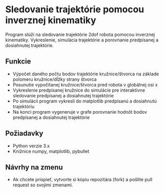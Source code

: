 # Sledovanie trajektórie pomocou inverznej kinematiky
Program slúži na sledovanie trajektórie 2dof robota pomocou inverznej kinematiky. Vykreslenie, simulácia trajektórie a porovnanie predpísanej a dosiahnutej trajektórie.

## Funkcie
- Výpočet daného počtu bodov trajektórie kružnice/štvorca na základe polomeru kružnice/dĺžky strany štvorca
- Posunutie vypočítanej kružnice/štvorca pred robota v globálnej osi x
- Vykreslenie predpísanej kružnice do simulácie pre interaktívne sledovanie predpísanej a dosiahnutej trajektórie
- Po simulácii program vykreslí do matplotlib predpísanú a dosiahnutú trajektóriu
- Na konci program vygeneruje v grafe porovnanie hodnôt bodov predpísanej a dosiahnutej trajektórie
## Požiadavky
- Python verzie 3.x
- Knižnice numpy, matplotlib, pybullet
## Návrhy na zmenu
- Ak chcete prispieť, vytvorte si kópiu repozitára (fork) a pošlite pull request so svojimi zmenami.


